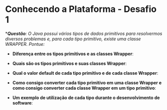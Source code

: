 # Conhecendo a Plataforma - Desafio 1
****Questão**: O Java possui vários tipos de dados primitivos para resolvermos diversos problemas e, para cada tipo primitivo, existe uma classe WRAPPER. Pontue:*
* **Diferença entre os tipos primitivos e as classes Wrapper**:

* **Quais são os tipos primitivos e suas classes Wrapper**: 
* **Qual o valor default de cada tipo primitivo e de cada classe Wrapper**:
* **Como consigo converter cada tipo primitivo em uma classe Wrapper e como consigo converter cada classe Wrapper em um tipo primitivo**:
* **Um exemplo de utilização de cada tipo durante o desenvolvimento de software**:
